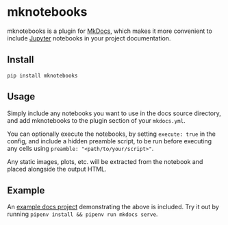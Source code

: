 # mknotebooks

mknotebooks is a plugin for [MkDocs](https://mkdocs.org), which makes it more convenient to include [Jupyter](https://jupyter.org) notebooks in your project documentation.

## Install

`pip install mknotebooks`

## Usage

Simply include any notebooks you want to use in the docs source directory, and add mknotebooks to the plugin section of your `mkdocs.yml`.

You can optionally execute the notebooks, by setting `execute: true` in the config, and include a hidden preamble script, to be run before executing any cells using `preamble: "<path/to/your/script>"`.

Any static images, plots, etc. will be extracted from the notebook and placed alongside the output HTML.

## Example

An [example docs project](examples/execute_with_preamble) demonstrating the above is included. Try it out by running `pipenv install && pipenv run mkdocs serve`.